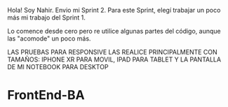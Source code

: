 Hola! Soy Nahir. Envio mi Sprint 2.
Para este Sprint, elegí trabajar un poco más mi trabajo del Sprint 1.

Lo comence desde cero pero re utilice algunas partes del código, aunque las "acomode" un poco más.

LAS PRUEBAS PARA RESPONSIVE LAS REALICE
PRINCIPALMENTE CON TAMAÑOS: IPHONE XR PARA MOVIL, IPAD 
PARA TABLET Y LA PANTALLA DE MI NOTEBOOK
PARA DESKTOP

# FrontEnd-BA